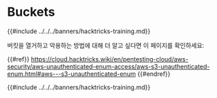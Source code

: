 # Buckets

{{#include ../../../banners/hacktricks-training.md}}

버킷을 열거하고 악용하는 방법에 대해 더 알고 싶다면 이 페이지를 확인하세요:


{{#ref}}
https://cloud.hacktricks.wiki/en/pentesting-cloud/aws-security/aws-unauthenticated-enum-access/aws-s3-unauthenticated-enum.html#aws---s3-unauthenticated-enum
{{#endref}}

{{#include ../../../banners/hacktricks-training.md}}
